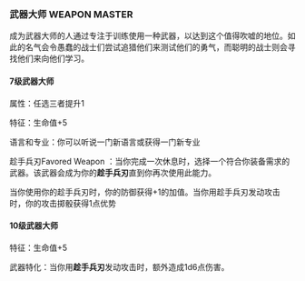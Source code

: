 ### 武器大师	WEAPON MASTER

​		成为武器大师的人通过专注于训练使用一种武器，以达到这个值得吹嘘的地位。如此的名气会令愚蠢的战士们尝试追猎他们来测试他们的勇气，而聪明的战士则会寻找他们来向他们学习。

#### 7级武器大师

属性：任选三者提升1

特征：生命值+5

语言和专业：你可以听说一门新语言或获得一门新专业

趁手兵刃Favored Weapon ：当你完成一次休息时，选择一个符合你装备需求的武器。该武器会成为你的**趁手兵刃**直到你再次使用此能力。

​		当你使用你的趁手兵刃时，你的防御获得+1的加值。当你用趁手兵刃发动攻击时，你的攻击掷骰获得1点优势

#### 10级武器大师

特征：生命值+5

武器特化：当你用**趁手兵刃**发动攻击时，额外造成1d6点伤害。